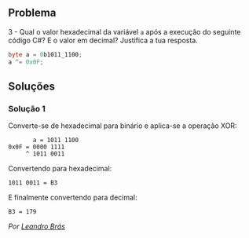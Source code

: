 ## Problema

3 - Qual o valor hexadecimal da variável `a` após a execução do seguinte código
C#? E o valor em decimal? Justifica a tua resposta.

```cs
byte a = 0b1011_1100;
a ^= 0x0F;
```

## Soluções

### Solução 1

Converte-se de hexadecimal para binário e aplica-se a operação XOR:

           a = 1011 1100
	0x0F = 0000 1111
	     ^ 1011 0011

Convertendo para hexadecimal:

	1011 0011 = B3

E finalmente convertendo para decimal:

	B3 = 179 

*Por [Leandro Brás](https://github.com/xShadoWalkeR)*
